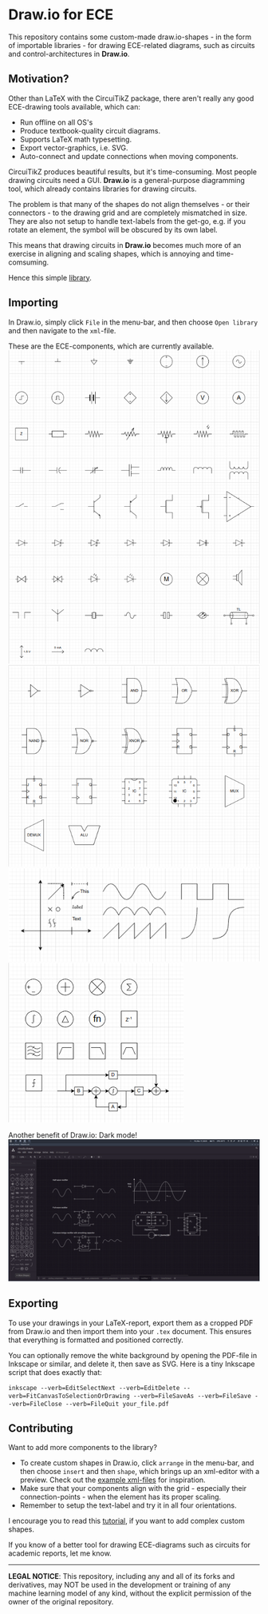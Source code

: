 # Draw.io for ECE
This repository contains some custom-made draw.io-shapes - in the form of importable libraries - for drawing ECE-related diagrams, such as circuits and control-architectures in **Draw.io**.

## Motivation?
Other than LaTeX with the CircuiTikZ package, there aren't really any good ECE-drawing tools available, which can:

- Run offline on all OS's
- Produce textbook-quality circuit diagrams.
- Supports LaTeX math typesetting.
- Export vector-graphics, i.e. SVG.
- Auto-connect and update connections when moving components.

CircuiTikZ produces beautiful results, but it's time-consuming. Most people drawing circuits need a GUI. **Draw.io** is a general-purpose diagramming tool, which already contains libraries for drawing circuits.

The problem is that many of the shapes do not align themselves - or their connectors - to the drawing grid and are completely mismatched in size. They are also not setup to handle text-labels from the get-go, e.g. if you rotate an element, the symbol will be obscured by its own label.

This means that drawing circuits in **Draw.io** becomes much more of an exercise in aligning and scaling shapes, which is annoying and time-comsuming.

Hence this simple [library](ECE.xml).

## Importing
In Draw.io, simply click `File` in the menu-bar, and then choose `Open library` and then navigate to the `xml`-file.

These are the ECE-components, which are currently available.
![analog](meta/analog.png)
![digital](meta/digital.png)
![graph](meta/graph.png)
![control](meta/control.png)

Another benefit of Draw.io: Dark mode!
![screenshot](meta/dark_mode.png)

## Exporting
To use your drawings in your LaTeX-report, export them as a cropped PDF from Draw.io and then import them into your `.tex` document. This ensures that everything is formatted and positioned correctly.

You can optionally remove the white background by opening the PDF-file in Inkscape or similar, and delete it, then save as SVG. Here is a tiny Inkscape script that does exactly that:
```
inkscape --verb=EditSelectNext --verb=EditDelete --verb=FitCanvasToSelectionOrDrawing --verb=FileSaveAs --verb=FileSave --verb=FileClose --verb=FileQuit your_file.pdf
```

## Contributing
Want to add more components to the library?
- To create custom shapes in Draw.io, click `arrange` in the menu-bar, and then choose `insert` and then `shape`, which brings up an xml-editor with a preview. Check out the [example xml-files](components/) for inspiration.
- Make sure that your components align with the grid - especially their connection-points - when the element has its proper scaling.
- Remember to setup the text-label and try it in all four orientations.

I encourage you to read this [tutorial](https://drawio.freshdesk.com/support/solutions/articles/16000052874-create-and-edit-complex-custom-shapes), if you want to add complex custom shapes.

If you know of a better tool for drawing ECE-diagrams such as circuits for academic reports, let me know.

---
**LEGAL NOTICE**: This repository, including any and all of its forks and derivatives, may NOT be used in the development or training of any machine learning model of any kind, without the explicit permission of the owner of the original repository.
